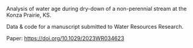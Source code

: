 Analysis of water age during dry-down of a non-perennial stream at the Konza Prairie, KS.

Data \& code for a manuscript submitted to Water Resources Research.

Paper: https://doi.org/10.1029/2023WR034623

